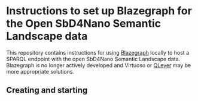 # Instructions to set up Blazegraph for the Open SbD4Nano Semantic Landscape data

This repository contains instructions for using [Blazegraph](https://github.com/blazegraph/database) locally to host a SPARQL
endpoint with the open SbD4Nano Semantic Landscape data. Blazegraph is no longer
actively developed and Virtuoso or [QLever](https://github.com/h2020-sbd4nano/sbd-data-landscape-qlever)
may be more appropriate solutions.

## Creating and starting


